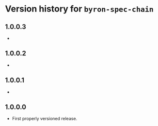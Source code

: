 # Version history for `byron-spec-chain`

## 1.0.0.3

*

## 1.0.0.2

*

## 1.0.0.1

*

## 1.0.0.0

* First properly versioned release.
